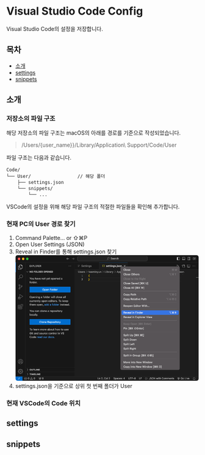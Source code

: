 # Visual Studio Code Config
Visual Studio Code의 설정을 저장합니다.

## 목차
- [소개](#introduction)
- [settings](#settings)
- [snippets](#snippets)

## 소개
### 저장소의 파일 구조
해당 저장소의 파일 구조는 macOS의 아래를 경로를 기준으로 작성되었습니다.
> /Users/{user_name}}/Library/Application\ Support/Code/User

파일 구조는 다음과 같습니다.
```
Code/
└── User/                 // 해당 폴더
    ├── settings.json
    └── snippets/
        └── ...
```

VSCode의 설정을 위해 해당 파일 구조의 적절한 파일들을 확인해 추가합니다.
### 현재 PC의 User 경로 찾기
1. Command Palette... or ⇧⌘P
2. Open User Settings (JSON)
3. Reveal in Finder를 통해 settings.json 찾기
![alt text](image-1.png)
4. settings.json을 기준으로 상위 첫 번째 폴더가 User

### 현재 VSCode의 Code 위치

## settings

## snippets
